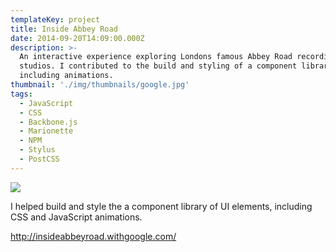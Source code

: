```yaml
---
templateKey: project
title: Inside Abbey Road
date: 2014-09-20T14:09:00.000Z
description: >-
  An interactive experience exploring Londons famous Abbey Road recording
  studios. I contributed to the build and styling of a component library,
  including animations.
thumbnail: './img/thumbnails/google.jpg'
tags:
  - JavaScript
  - CSS
  - Backbone.js
  - Marionette
  - NPM
  - Stylus
  - PostCSS
---
```


![](/img/google.png)

I helped build and style the a component library of UI elements, including CSS and JavaScript animations.

<http://insideabbeyroad.withgoogle.com/>
